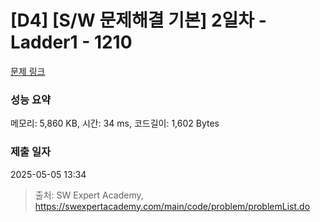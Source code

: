 # [D4] [S/W 문제해결 기본] 2일차 - Ladder1 - 1210 

[문제 링크](https://swexpertacademy.com/main/code/problem/problemDetail.do?contestProbId=AV14ABYKADACFAYh) 

### 성능 요약

메모리: 5,860 KB, 시간: 34 ms, 코드길이: 1,602 Bytes

### 제출 일자

2025-05-05 13:34



> 출처: SW Expert Academy, https://swexpertacademy.com/main/code/problem/problemList.do